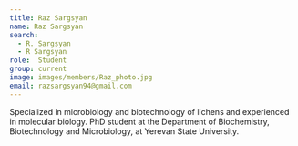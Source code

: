 ```yaml
---
title: Raz Sargsyan
name: Raz Sargsyan
search:
  - R. Sargsyan
  - R Sargsyan
role:  Student
group: current
image: images/members/Raz_photo.jpg
email: razsargsyan94@gmail.com
---
```


Specialized in microbiology and biotechnology of lichens and experienced in molecular biology. PhD student at the Department of Biochemistry, Biotechnology and Microbiology, at Yerevan State University. 
